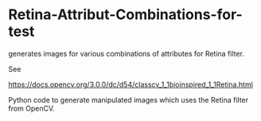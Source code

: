 # Retina-Attribut-Combinations-for-test
generates images for various combinations of attributes for Retina filter.

See

https://docs.opencv.org/3.0.0/dc/d54/classcv_1_1bioinspired_1_1Retina.html 

Python code to generate manipulated images which uses the Retina filter from OpenCV.
